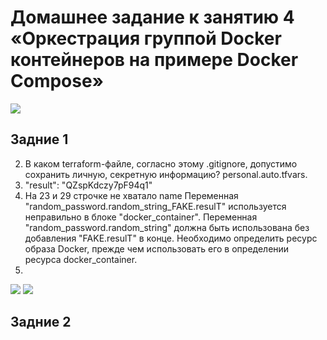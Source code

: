 # Домашнее задание к занятию 4 «Оркестрация группой Docker контейнеров на примере Docker Compose»
<image src="1.png">


## Задние 1
2. В каком terraform-файле, согласно этому .gitignore, допустимо сохранить личную, секретную информацию?
personal.auto.tfvars.
3. "result": "QZspKdczy7pF94q1"
4. На 23 и 29 строчке не хватало name
Переменная "random_password.random_string_FAKE.resulT" используется неправильно в блоке "docker_container". Переменная "random_password.random_string" должна быть использована без добавления "FAKE.resulT" в конце.
Необходимо определить ресурс образа Docker, прежде чем использовать его в определении ресурса docker_container.
5. 
<image src="2.png">
<image src="3.png">


## Задние 2

